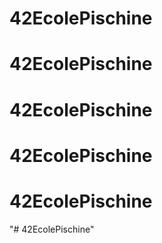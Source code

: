 # 42EcolePischine
# 42EcolePischine
# 42EcolePischine
# 42EcolePischine
# 42EcolePischine
"# 42EcolePischine" 
